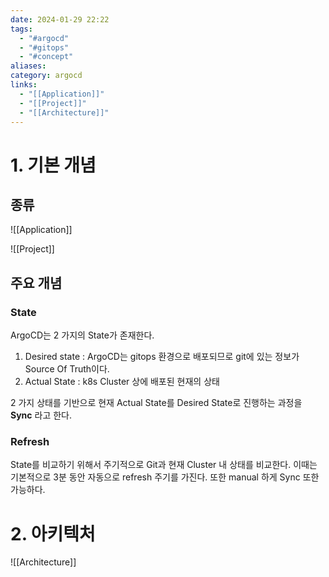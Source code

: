 ```yaml
---
date: 2024-01-29 22:22
tags:
  - "#argocd"
  - "#gitops"
  - "#concept"
aliases: 
category: argocd
links:
  - "[[Application]]"
  - "[[Project]]"
  - "[[Architecture]]"
---
```

# 1. 기본 개념


## 종류

![[Application]]


![[Project]]


## 주요 개념


### State


ArgoCD는 2 가지의 State가 존재한다. 

1. Desired state : ArgoCD는 gitops 환경으로 배포되므로 git에 있는 정보가 Source Of Truth이다. 
2. Actual State : k8s Cluster 상에 배포된 현재의 상태


2 가지 상태를 기반으로 현재 Actual State를 Desired State로 진행하는 과정을 **Sync** 라고 한다.


### Refresh


State를 비교하기 위해서 주기적으로 Git과 현재 Cluster 내 상태를 비교한다. 이때는 기본적으로 3분 동안 자동으로 refresh 주기를 가진다. 또한 manual 하게 Sync 또한 가능하다.


# 2. 아키텍처

![[Architecture]]